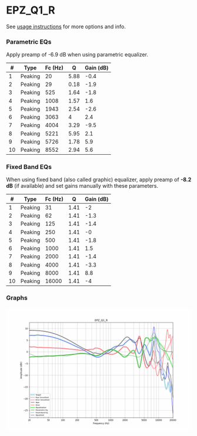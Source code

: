 # EPZ_Q1_R
See [usage instructions](https://github.com/jaakkopasanen/AutoEq#usage) for more options and info.

### Parametric EQs
Apply preamp of -6.9 dB when using parametric equalizer.

|   # | Type    |   Fc (Hz) |    Q |   Gain (dB) |
|-----|---------|-----------|------|-------------|
|   1 | Peaking |        20 | 5.88 |        -0.4 |
|   2 | Peaking |        29 | 0.18 |        -1.9 |
|   3 | Peaking |       525 | 1.64 |        -1.8 |
|   4 | Peaking |      1008 | 1.57 |         1.6 |
|   5 | Peaking |      1943 | 2.54 |        -2.6 |
|   6 | Peaking |      3063 | 4    |         2.4 |
|   7 | Peaking |      4004 | 3.29 |        -9.5 |
|   8 | Peaking |      5221 | 5.95 |         2.1 |
|   9 | Peaking |      5726 | 1.78 |         5.9 |
|  10 | Peaking |      8552 | 2.94 |         5.6 |

### Fixed Band EQs
When using fixed band (also called graphic) equalizer, apply preamp of **-8.2 dB** (if available) and set gains manually with these parameters.

|   # | Type    |   Fc (Hz) |    Q |   Gain (dB) |
|-----|---------|-----------|------|-------------|
|   1 | Peaking |        31 | 1.41 |        -2   |
|   2 | Peaking |        62 | 1.41 |        -1.3 |
|   3 | Peaking |       125 | 1.41 |        -1.4 |
|   4 | Peaking |       250 | 1.41 |        -0   |
|   5 | Peaking |       500 | 1.41 |        -1.8 |
|   6 | Peaking |      1000 | 1.41 |         1.5 |
|   7 | Peaking |      2000 | 1.41 |        -1.4 |
|   8 | Peaking |      4000 | 1.41 |        -3.3 |
|   9 | Peaking |      8000 | 1.41 |         8.8 |
|  10 | Peaking |     16000 | 1.41 |        -4   |

### Graphs
![](./EPZ_Q1_R.png)

